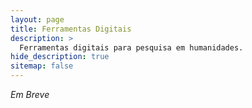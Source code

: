 ```yaml
---
layout: page
title: Ferramentas Digitais
description: >
  Ferramentas digitais para pesquisa em humanidades.
hide_description: true
sitemap: false
---
```


*Em Breve*
